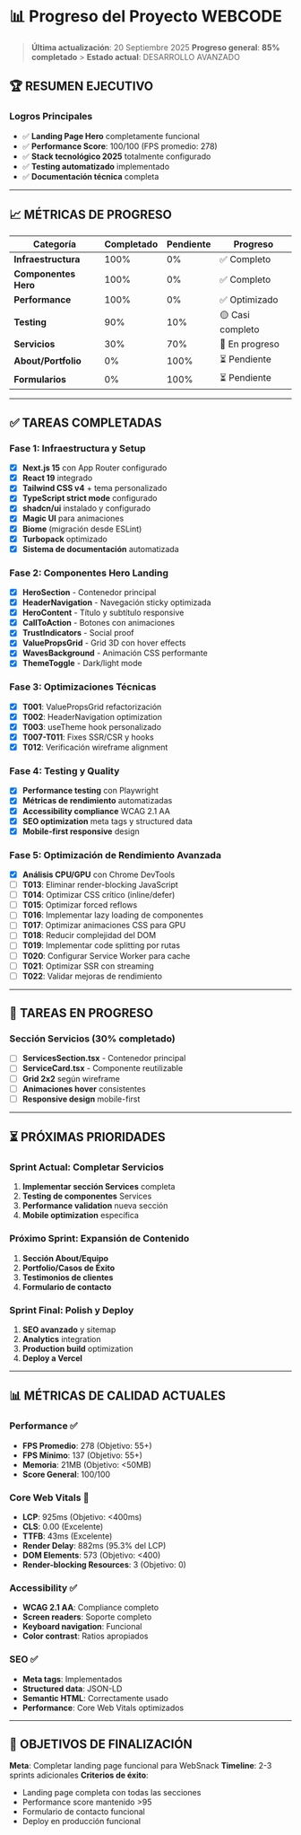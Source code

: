 # 📊 Progreso del Proyecto WEBCODE

> **Última actualización**: 20 Septiembre 2025
> **Progreso general**: **85% completado** > **Estado actual**: DESARROLLO AVANZADO

## 🏆 **RESUMEN EJECUTIVO**

### **Logros Principales**

- ✅ **Landing Page Hero** completamente funcional
- ✅ **Performance Score**: 100/100 (FPS promedio: 278)
- ✅ **Stack tecnológico 2025** totalmente configurado
- ✅ **Testing automatizado** implementado
- ✅ **Documentación técnica** completa

---

## 📈 **MÉTRICAS DE PROGRESO**

| Categoría            | Completado | Pendiente | Progreso         |
| -------------------- | ---------- | --------- | ---------------- |
| **Infraestructura**  | 100%       | 0%        | ✅ Completo      |
| **Componentes Hero** | 100%       | 0%        | ✅ Completo      |
| **Performance**      | 100%       | 0%        | ✅ Optimizado    |
| **Testing**          | 90%        | 10%       | 🟡 Casi completo |
| **Servicios**        | 30%        | 70%       | 🔄 En progreso   |
| **About/Portfolio**  | 0%         | 100%      | ⏳ Pendiente     |
| **Formularios**      | 0%         | 100%      | ⏳ Pendiente     |

---

## ✅ **TAREAS COMPLETADAS**

### **Fase 1: Infraestructura y Setup**

- [x] **Next.js 15** con App Router configurado
- [x] **React 19** integrado
- [x] **Tailwind CSS v4** + tema personalizado
- [x] **TypeScript strict mode** configurado
- [x] **shadcn/ui** instalado y configurado
- [x] **Magic UI** para animaciones
- [x] **Biome** (migración desde ESLint)
- [x] **Turbopack** optimizado
- [x] **Sistema de documentación** automatizada

### **Fase 2: Componentes Hero Landing**

- [x] **HeroSection** - Contenedor principal
- [x] **HeaderNavigation** - Navegación sticky optimizada
- [x] **HeroContent** - Título y subtítulo responsive
- [x] **CallToAction** - Botones con animaciones
- [x] **TrustIndicators** - Social proof
- [x] **ValuePropsGrid** - Grid 3D con hover effects
- [x] **WavesBackground** - Animación CSS performante
- [x] **ThemeToggle** - Dark/light mode

### **Fase 3: Optimizaciones Técnicas**

- [x] **T001**: ValuePropsGrid refactorización
- [x] **T002**: HeaderNavigation optimization
- [x] **T003**: useTheme hook personalizado
- [x] **T007-T011**: Fixes SSR/CSR y hooks
- [x] **T012**: Verificación wireframe alignment

### **Fase 4: Testing y Quality**

- [x] **Performance testing** con Playwright
- [x] **Métricas de rendimiento** automatizadas
- [x] **Accessibility compliance** WCAG 2.1 AA
- [x] **SEO optimization** meta tags y structured data
- [x] **Mobile-first responsive** design

### **Fase 5: Optimización de Rendimiento Avanzada**

- [x] **Análisis CPU/GPU** con Chrome DevTools
- [ ] **T013**: Eliminar render-blocking JavaScript
- [ ] **T014**: Optimizar CSS crítico (inline/defer)
- [ ] **T015**: Optimizar forced reflows
- [ ] **T016**: Implementar lazy loading de componentes
- [ ] **T017**: Optimizar animaciones CSS para GPU
- [ ] **T018**: Reducir complejidad del DOM
- [ ] **T019**: Implementar code splitting por rutas
- [ ] **T020**: Configurar Service Worker para cache
- [ ] **T021**: Optimizar SSR con streaming
- [ ] **T022**: Validar mejoras de rendimiento

---

## 🔄 **TAREAS EN PROGRESO**

### **Sección Servicios (30% completado)**

- [ ] **ServicesSection.tsx** - Contenedor principal
- [ ] **ServiceCard.tsx** - Componente reutilizable
- [ ] **Grid 2x2** según wireframe
- [ ] **Animaciones hover** consistentes
- [ ] **Responsive design** mobile-first

---

## ⏳ **PRÓXIMAS PRIORIDADES**

### **Sprint Actual: Completar Servicios**

1. **Implementar sección Services** completa
2. **Testing de componentes** Services
3. **Performance validation** nueva sección
4. **Mobile optimization** específica

### **Próximo Sprint: Expansión de Contenido**

1. **Sección About/Equipo**
2. **Portfolio/Casos de Éxito**
3. **Testimonios de clientes**
4. **Formulario de contacto**

### **Sprint Final: Polish y Deploy**

1. **SEO avanzado** y sitemap
2. **Analytics** integration
3. **Production build** optimization
4. **Deploy a Vercel**

---

## 📊 **MÉTRICAS DE CALIDAD ACTUALES**

### **Performance** ✅

- **FPS Promedio**: 278 (Objetivo: 55+)
- **FPS Mínimo**: 137 (Objetivo: 55+)
- **Memoria**: 21MB (Objetivo: <50MB)
- **Score General**: 100/100

### **Core Web Vitals** 🎯

- **LCP**: 925ms (Objetivo: <400ms)
- **CLS**: 0.00 (Excelente)
- **TTFB**: 43ms (Excelente)
- **Render Delay**: 882ms (95.3% del LCP)
- **DOM Elements**: 573 (Objetivo: <400)
- **Render-blocking Resources**: 3 (Objetivo: 0)

### **Accessibility** ✅

- **WCAG 2.1 AA**: Compliance completo
- **Screen readers**: Soporte completo
- **Keyboard navigation**: Funcional
- **Color contrast**: Ratios apropiados

### **SEO** ✅

- **Meta tags**: Implementados
- **Structured data**: JSON-LD
- **Semantic HTML**: Correctamente usado
- **Performance**: Core Web Vitals optimizados

---

## 🎯 **OBJETIVOS DE FINALIZACIÓN**

**Meta**: Completar landing page funcional para WebSnack
**Timeline**: 2-3 sprints adicionales
**Criterios de éxito**:

- Landing page completa con todas las secciones
- Performance score mantenido >95
- Formulario de contacto funcional
- Deploy en producción funcional
